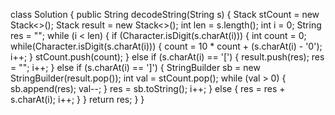class Solution {
public String decodeString(String s) {
Stack<Integer> stCount = new Stack<>();
Stack<String> result = new Stack<>();
int len = s.length();
int i = 0;
String res = "";
while (i < len) {
if (Character.isDigit(s.charAt(i))) {
int count = 0;
while(Character.isDigit(s.charAt(i))) {
count = 10 * count + (s.charAt(i) - '0');
i++;
}
stCount.push(count);
} else if (s.charAt(i) == '[') {
result.push(res);
res = "";
i++;
} else if (s.charAt(i) == ']') {
StringBuilder sb = new StringBuilder(result.pop());
int val = stCount.pop();
while (val > 0) {
sb.append(res);
val--;
}
res = sb.toString();
i++;
} else {
res = res + s.charAt(i);
i++;
}
}
return res;
}
}
​